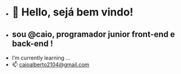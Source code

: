 - <h1>👋 Hello, sejá bem vindo! </h1>
- <h2> sou @caio, programador junior front-end e back-end ! </h2>
- I’m currently learning ...
- 📫 caioalberto2104@gmail.com

<!---
calbert0903/calbert0903 is a ✨ special ✨ repository because its `README.md` (this file) appears on your GitHub profile.
You can click the Preview link to take a look at your changes.
--->
